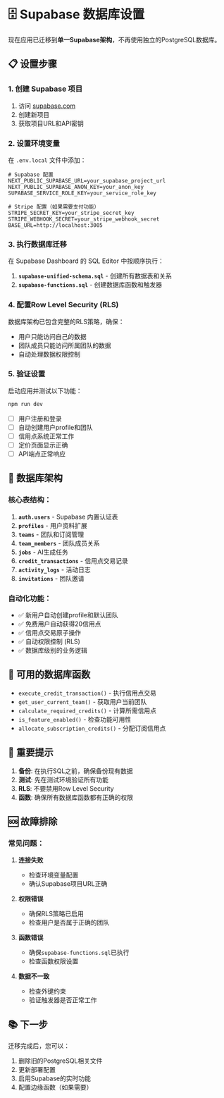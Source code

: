 # 🗄️ Supabase 数据库设置

现在应用已迁移到**单一Supabase架构**，不再使用独立的PostgreSQL数据库。

## 📋 设置步骤

### 1. 创建 Supabase 项目
1. 访问 [supabase.com](https://supabase.com)
2. 创建新项目
3. 获取项目URL和API密钥

### 2. 设置环境变量
在 `.env.local` 文件中添加：

```env
# Supabase 配置
NEXT_PUBLIC_SUPABASE_URL=your_supabase_project_url
NEXT_PUBLIC_SUPABASE_ANON_KEY=your_anon_key
SUPABASE_SERVICE_ROLE_KEY=your_service_role_key

# Stripe 配置（如果需要支付功能）
STRIPE_SECRET_KEY=your_stripe_secret_key
STRIPE_WEBHOOK_SECRET=your_stripe_webhook_secret
BASE_URL=http://localhost:3005
```

### 3. 执行数据库迁移

在 Supabase Dashboard 的 SQL Editor 中按顺序执行：

1. **`supabase-unified-schema.sql`** - 创建所有数据表和关系
2. **`supabase-functions.sql`** - 创建数据库函数和触发器

### 4. 配置Row Level Security (RLS)

数据库架构已包含完整的RLS策略，确保：
- 用户只能访问自己的数据
- 团队成员只能访问所属团队的数据
- 自动处理数据权限控制

### 5. 验证设置

启动应用并测试以下功能：

```bash
npm run dev
```

- [ ] 用户注册和登录
- [ ] 自动创建用户profile和团队
- [ ] 信用点系统正常工作
- [ ] 定价页面显示正确
- [ ] API端点正常响应

## 🎯 数据库架构

### 核心表结构：

1. **`auth.users`** - Supabase 内置认证表
2. **`profiles`** - 用户资料扩展
3. **`teams`** - 团队和订阅管理
4. **`team_members`** - 团队成员关系
5. **`jobs`** - AI生成任务
6. **`credit_transactions`** - 信用点交易记录
7. **`activity_logs`** - 活动日志
8. **`invitations`** - 团队邀请

### 自动化功能：

- ✅ 新用户自动创建profile和默认团队
- ✅ 免费用户自动获得20信用点
- ✅ 信用点交易原子操作
- ✅ 自动权限控制 (RLS)
- ✅ 数据库级别的业务逻辑

## 🔧 可用的数据库函数

- `execute_credit_transaction()` - 执行信用点交易
- `get_user_current_team()` - 获取用户当前团队
- `calculate_required_credits()` - 计算所需信用点
- `is_feature_enabled()` - 检查功能可用性
- `allocate_subscription_credits()` - 分配订阅信用点

## 🚨 重要提示

1. **备份**: 在执行SQL之前，确保备份现有数据
2. **测试**: 先在测试环境验证所有功能
3. **RLS**: 不要禁用Row Level Security
4. **函数**: 确保所有数据库函数都有正确的权限

## 🆘 故障排除

### 常见问题：

1. **连接失败**
   - 检查环境变量配置
   - 确认Supabase项目URL正确

2. **权限错误**
   - 确保RLS策略已启用
   - 检查用户是否属于正确的团队

3. **函数错误**
   - 确保`supabase-functions.sql`已执行
   - 检查函数权限设置

4. **数据不一致**
   - 检查外键约束
   - 验证触发器是否正常工作

## 📚 下一步

迁移完成后，您可以：

1. 删除旧的PostgreSQL相关文件
2. 更新部署配置
3. 启用Supabase的实时功能
4. 配置边缘函数（如果需要）
